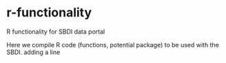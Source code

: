 # r-functionality
R functionality for SBDI data portal

Here we compile R code (functions, potential package) to be used with the SBDI.
adding a line
